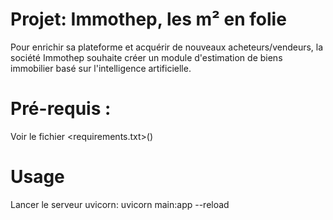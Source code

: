 # Projet: Immothep, les m² en folie
Pour enrichir sa plateforme et acquérir de nouveaux acheteurs/vendeurs, la société Immothep souhaite créer un module d'estimation de biens immobilier basé sur l'intelligence artificielle. 

# Pré-requis :
 Voir le fichier <requirements.txt>()
# Usage
Lancer le serveur uvicorn:
uvicorn main:app --reload
